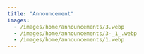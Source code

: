 ```yaml
---
title: "Announcement"
images:
  - /images/home/announcements/3.webp
  - /images/home/announcements/3-_1_.webp
  - /images/home/announcements/1.webp
---
```

